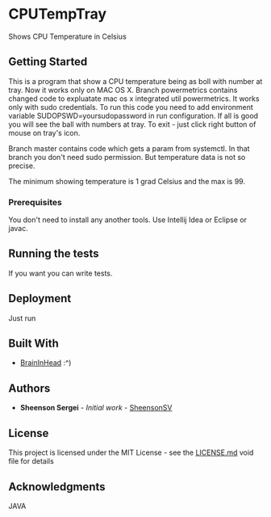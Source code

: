 # CPUTempTray

Shows CPU Temperature in Celsius

## Getting Started

This is a program that show a CPU temperature being as boll with number at tray.
Now it works only on MAC OS X.
Branch powermetrics contains changed code to expluatate mac os x integrated util powermetrics.
It works only with sudo credentials. 
To run this code you need to add environment variable SUDOPSWD=yoursudopassword in run configuration.
If all is good you will see the ball with numbers at tray.
To exit - just click right button of mouse on tray's icon.

Branch master contains code which gets a param from systemctl. In that branch you don't need sudo permission.
But temperature data is not so precise.

The minimum showing temperature is 1 grad Celsius and the max is 99.

### Prerequisites

You don't need to install any another tools. 
Use Intellij Idea or Eclipse or javac. 

## Running the tests

If you want you can write tests.

## Deployment

Just run

## Built With

* [BrainInHead](http://itisinheads/) :^)

## Authors

* **Sheenson Sergei** - *Initial work* - [SheensonSV](https://github.com/SheensonSV)

## License

This project is licensed under the MIT License - see the [LICENSE.md](LICENSE.md) void file for details

## Acknowledgments

JAVA